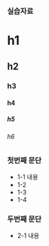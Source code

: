 ### 실습자료
# h1
## h2
### h3
#### h4
##### h5
###### h6

### 첫번째 문단
- 1-1 내용
- 1-2 
- 1-3
- 1-4

### 두번째 문단
- 2-1 내용
